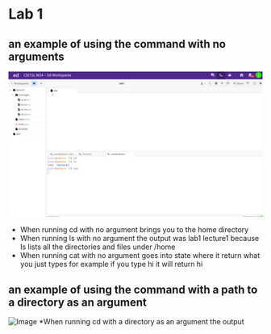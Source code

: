 # Lab 1
## an example of using the command with no arguments
![Image](sc1.png)

* When running cd with no argument brings you to the home directory 
* When running ls with no argument the output was lab1 lecture1 because ls lists all the directories and files under /home
* When running cat with no argument goes into state where it return what you just types for example if you type hi it will return hi 
## an example of using the command with a path to a directory as an argument
![Image](sc2.png)
*When running cd with a directory as an argument the output 
